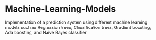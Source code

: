 # Machine-Learning-Models
Implementation of a prediction system using different machine learning models such as Regression trees, Classification trees, Gradient boosting, Ada boosting, and Naive Bayes classifier
